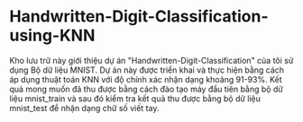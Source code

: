 # Handwritten-Digit-Classification-using-KNN
Kho lưu trữ này giới thiệu dự án "Handwritten-Digit-Classification" của tôi sử dụng Bộ dữ liệu MNIST. Dự án này được triển khai và thực hiện bằng cách áp dụng thuật toán KNN với độ chính xác nhận dạng khoảng 91-93%. Kết quả mong muốn đã thu được bằng cách đào tạo máy đầu tiên bằng bộ dữ liệu mnist_train và sau đó kiểm tra kết quả thu được bằng bộ dữ liệu mnist_test để nhận dạng chữ số viết tay.
